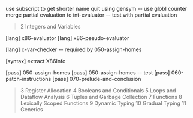 use subscript to get shorter name
quit using gensym -- use globl counter
merge partial evaluation to int-evaluator -- test with partial evaluation

> 2 Integers and Variables

[lang] x86-evaluator
[lang] x86-pseudo-evaluator

[lang] c-var-checker -- required by 050-assign-homes

[syntax] extract X86Info

[pass] 050-assign-homes
[pass] 050-assign-homes -- test
[pass] 060-patch-instructions
[pass] 070-prelude-and-conclusion

> 3 Register Allocation
> 4 Booleans and Conditionals
> 5 Loops and Dataflow Analysis
> 6 Tuples and Garbage Collection
> 7 Functions
> 8 Lexically Scoped Functions
> 9 Dynamic Typing
> 10 Gradual Typing
> 11 Generics
